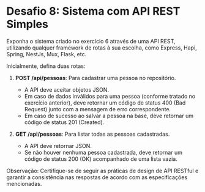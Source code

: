 # Desafio 8: Sistema com API REST Simples

Exponha o sistema criado no exercício 6 através de uma API REST, utilizando qualquer framework de rotas à sua escolha, como Express, Hapi, Spring, NestJs, Mux, Flask, etc.

Inicialmente, defina duas rotas:

1. **POST /api/pessoas**: Para cadastrar uma pessoa no repositório.
   - A API deve aceitar objetos JSON.
   - Em caso de dados inválidos para uma pessoa (conforme tratado no exercício anterior), deve retornar um código de status 400 (Bad Request) junto com a mensagem de erro correspondente.
   - Em caso de sucesso ao salvar a pessoa na base, deve retornar um código de status 201 (Created).

2. **GET /api/pessoas**: Para listar todas as pessoas cadastradas.
   - A API deve retornar JSON.
   - Se não houver nenhuma pessoa cadastrada, deve retornar um código de status 200 (OK) acompanhado de uma lista vazia.

Observação: Certifique-se de seguir as práticas de design de API RESTful e garantir a consistência nas respostas de acordo com as especificações mencionadas.
